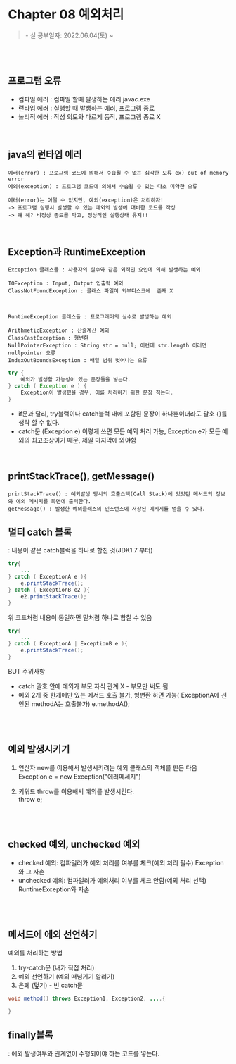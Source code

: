 # Chapter 08 예외처리
 <blockquote>
- 실 공부일자: 2022.06.04(토) ~ 
</blockquote>   
<br /><br />

## 프로그램 오류
- 컴파일 에러 : 컴파일 할때 발생하는 에러
javac.exe
- 런타임 에러 : 실행할 때 발생하는 에러, 프로그램 종료
- 놀리적 에러 : 작성 의도와 다르게 동작, 프로그램 종료 X

<br/>


## java의 런타입 에러
```
에러(error) : 프로그램 코드에 의해서 수습될 수 없는 심각한 오류 ex) out of memory error   
예외(exception) : 프로그램 코드에 의해서 수습될 수 있는 다소 미약한 오류                         

에러(error)는 어쩔 수 없지만, 예외(exception)은 처리하자!
-> 프로그램 실행시 발생할 수 있는 예외의 발생에 대비한 코드를 작성 
-> 왜 해? 비정상 종료를 막고, 정상적인 실행상태 유지!!
```

<br />

## Exception과 RuntimeException

```
Exception 클래스들 : 사용자의 실수와 같은 외적인 요인에 의해 발생하는 예외

IOException : Input, Output 입출력 예외
ClassNotFoundException : 클래스 파일이 외부디스크에  존재 X 



RuntimeException 클래스들 : 프로그래머의 실수로 발생하는 예외

ArithmeticException : 산술계산 예외 
ClassCastException : 형변환
NullPointerException : String str = null; 이런데 str.length 이러면 nullpointer 오류
IndexOutBoundsException : 배열 범위 벗어나는 오류
```
```java
try {
    예외가 발생할 가능성이 있는 문장들을 넣는다.
} catch ( Exception e ) {
    Exception이 발생했을 경우, 이를 처리하기 위한 문장 적는다.
}
```
- if문과 달리, try블럭이나 catch블럭 내에 포함된 문장이 하나뿐이더라도 괄호 {}를 생략 할 수 없다.    
- catch문 (Exception e) 이렇게 쓰면 모든 예외 처리 가능, Exception e가 모든 예외의 최고조상이기 때문, 제일 마지막에 와야함

<br/>



## printStackTrace(), getMessage()
```
printStackTrace() : 예외발생 당시의 호출스택(Call Stack)에 있었던 메서드의 정보와 예외 메시지를 화면에 출력한다.
getMessage() : 발생한 예외클래스의 인스턴스에 저장된 메시지를 얻을 수 있다.
```


## 멀티 catch 블록    
: 내용이 같은 catch블럭을 하나로 합친 것(JDK1.7 부터)
```java
try{
    ...
} catch ( ExceptionA e ){
    e.printStackTrace();
} catch ( ExceptionB e2 ){
    e2.printStackTrace();
}
```
위 코드처럼 내용이 동일하면 밑처럼 하나로 합칠 수 있음
```java
try{
    ...
} catch ( ExceptionA | ExceptionB e ){
    e.printStackTrace();
}
```
BUT 주위사항
- catch 괄호 안에 예외가 부모 자식 관계 X - 부모만 써도 됨
- 예외 2개 중 한개에만 있는 메서드 호출 불가, 형변환 하면 가능( ExceptionA에 선언된 methodA는 호출불가)
e.methodA();  

<br /><br />


## 예외 발생시키기
1. 연산자 new를 이용해서 발생시키려는 예외 클래스의 객체를 만든 다음  
Exception e = new Exception("에러메세지")

2. 키워드 throw를 이용해서 예외를 발생시킨다.   
throw e;

<br /><br />



## checked 예외, unchecked 예외
- checked 예외: 컴파일러가 예외 처리를 여부를 체크(예외 처리 필수)
Exception와 그 자손
- unchecked 예외: 컴파일러가 예외처리 여부를 체크 안함(예외 처리 선택)
RuntimeException와 자손

<br /><br />

 
## 메서드에 에외 선언하기

예외를 처리하는 방법
1. try-catch문 (내가 직접 처리)
2. 예외 선언하기 (예외 떠넘기기 알리기)
3. 은폐 (덮기) - 빈 catch문

```java
void method() throws Exception1, Exception2, ....{

}
``` 

## finally블록     
: 에외 발생여부와 관계없이 수행되어야 하는 코드를 넣는다.